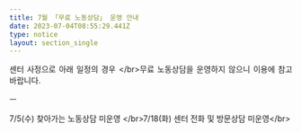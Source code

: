 ```yaml
---
title: 7월 「무료 노동상담」 운영 안내
date: 2023-07-04T08:55:29.441Z
type: notice
layout: section_single
---
```

<p style="text-align: justify;">센터 사정으로 아래 일정의 경우 &lt;/br&gt;무료 노동상담을 운영하지 않으니 이용에 참고 바랍니다.</p>
<p style="text-align: justify;">ㅡ</p>
<p style="text-align: justify;">7/5(수) 찾아가는 노동상담 미운영 &lt;/br&gt;7/18(화) 센터 전화 및 방문상담 미운영&lt;/br&gt;</p>
